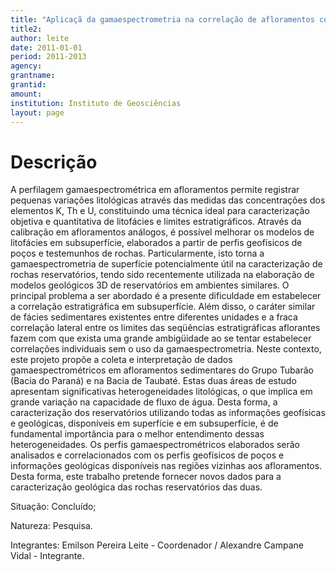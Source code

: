```yaml
---
title: "Aplicaçã da gamaespectrometria na correlação de afloramentos com perfis geofísicos de poços"
title2:
author: leite
date: 2011-01-01
period: 2011-2013
agency:
grantname:
grantid:
amount:
institution: Instituto de Geosciências
layout: page
---
```


# Descrição

A perfilagem gamaespectrométrica em afloramentos permite registrar pequenas
variações litológicas através das medidas das concentrações dos elementos K, Th
e U, constituindo uma técnica ideal para caracterização objetiva e quantitativa
de litofácies e limites estratigráficos. Através da calibração em afloramentos
análogos, é possível melhorar os modelos de litofácies em subsuperfície,
elaborados a partir de perfis geofísicos de poços e testemunhos de rochas.
Particularmente, isto torna a gamaespectrometria de superfície potencialmente
útil na caracterização de rochas reservatórios, tendo sido recentemente
utilizada na elaboração de modelos geológicos 3D de reservatórios em ambientes
similares. O principal problema a ser abordado é a presente dificuldade em
estabelecer a correlação estratigráfica em subsuperfície. Além disso, o caráter
similar de fácies sedimentares existentes entre diferentes unidades e a fraca
correlação lateral entre os limites das seqüências estratigráficas aflorantes
fazem com que exista uma grande ambigüidade ao se tentar estabelecer
correlações individuais sem o uso da gamaespectrometria. Neste contexto, este
projeto propõe a coleta e interpretação de dados gamaespectrométricos em
afloramentos sedimentares do Grupo Tubarão (Bacia do Paraná) e na Bacia de
Taubaté. Estas duas áreas de estudo apresentam significativas heterogeneidades
litológicas, o que implica em grande variação na capacidade de fluxo de água.
Desta forma, a caracterização dos reservatórios utilizando todas as informações
geofísicas e geológicas, disponíveis em superfície e em subsuperfície, é de
fundamental importância para o melhor entendimento dessas heterogeneidades. Os
perfis gamaespectrométricos elaborados serão analisados e correlacionados com
os perfis geofísicos de poços e informações geológicas disponíveis nas regiões
vizinhas aos afloramentos. Desta forma, este trabalho pretende fornecer novos
dados para a caracterização geológica das rochas reservatórios das duas.

Situação: Concluído;

Natureza: Pesquisa.

Integrantes: Emilson Pereira Leite - Coordenador / Alexandre Campane Vidal -
Integrante.
